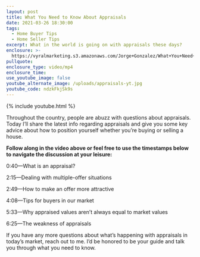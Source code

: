 ```yaml
---
layout: post
title: What You Need to Know About Appraisals
date: 2021-03-26 18:30:00
tags:
  - Home Buyer Tips
  - Home Seller Tips
excerpt: What in the world is going on with appraisals these days?
enclosure: >-
  https://vyralmarketing.s3.amazonaws.com/Jorge+Gonzalez/What+You+Need+to+Know+About+Appraisals.mp4
pullquote:
enclosure_type: video/mp4
enclosure_time:
use_youtube_image: false
youtube_alternate_image: /uploads/appraisals-yt.jpg
youtube_code: ndzkFkjSk9s
---
```

{% include youtube.html %}

Throughout the country, people are abuzz with questions about appraisals. Today I’ll share the latest info regarding appraisals and give you some key advice about how to position yourself whether you’re buying or selling a house.

**Follow along in the video above or feel free to use the timestamps below to navigate the discussion at your leisure:**

0:40—What is an appraisal?

2:15—Dealing with multiple-offer situations

2:49—How to make an offer more attractive

4:08—Tips for buyers in our market

5:33—Why appraised values aren’t always equal to market values

6:25—The weakness of appraisals

If you have any more questions about what’s happening with appraisals in today’s market, reach out to me. I’d be honored to be your guide and talk you through what you need to know.
